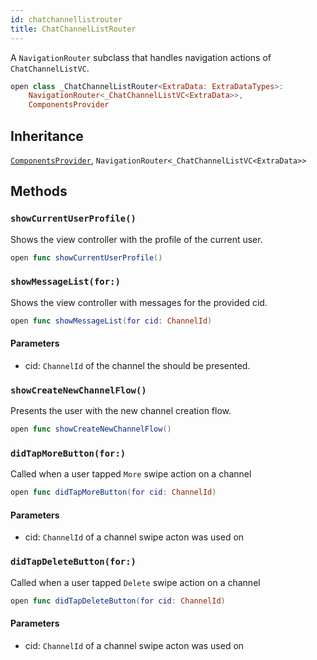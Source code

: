 ```yaml
---
id: chatchannellistrouter 
title: ChatChannelListRouter
--- 
```


A `NavigationRouter` subclass that handles navigation actions of `ChatChannelListVC`.

``` swift
open class _ChatChannelListRouter<ExtraData: ExtraDataTypes>:
    NavigationRouter<_ChatChannelListVC<ExtraData>>,
    ComponentsProvider
```

## Inheritance

[`ComponentsProvider`](../Utils/ComponentsProvider), `NavigationRouter<_ChatChannelListVC<ExtraData>>`

## Methods

### `showCurrentUserProfile()`

Shows the view controller with the profile of the current user.

``` swift
open func showCurrentUserProfile() 
```

### `showMessageList(for:)`

Shows the view controller with messages for the provided cid.

``` swift
open func showMessageList(for cid: ChannelId) 
```

#### Parameters

  - cid: `ChannelId` of the channel the should be presented.

### `showCreateNewChannelFlow()`

Presents the user with the new channel creation flow.

``` swift
open func showCreateNewChannelFlow() 
```

### `didTapMoreButton(for:)`

Called when a user tapped `More` swipe action on a channel

``` swift
open func didTapMoreButton(for cid: ChannelId) 
```

#### Parameters

  - cid: `ChannelId` of a channel swipe acton was used on

### `didTapDeleteButton(for:)`

Called when a user tapped `Delete` swipe action on a channel

``` swift
open func didTapDeleteButton(for cid: ChannelId) 
```

#### Parameters

  - cid: `ChannelId` of a channel swipe acton was used on
